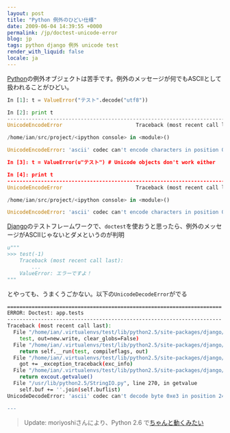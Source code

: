 ```yaml
---
layout: post
title: "Python 例外のひどい仕様"
date: 2009-06-04 14:39:55 +0000
permalink: /jp/doctest-unicode-error
blog: jp
tags: python django 例外 unicode test
render_with_liquid: false
locale: ja
---
```


[Python](http://www.python.org/)の例外オブジェクトは苦手です。例外のメッセージが何でもASCIIとして扱われることがひどい。

```python
In [1]: t = ValueError("テスト".decode("utf8"))

In [2]: print t
---------------------------------------------------------------------------
UnicodeEncodeError                        Traceback (most recent call last)

/home/ian/src/project/<ipython console> in <module>()

UnicodeEncodeError: 'ascii' codec can't encode characters in position 0-2: ordinal not in range(128)

In [3]: t = ValueError(u"テスト") # Unicode objects don't work either

In [4]: print t
---------------------------------------------------------------------------
UnicodeEncodeError                        Traceback (most recent call last)

/home/ian/src/project/<ipython console> in <module>()

UnicodeEncodeError: 'ascii' codec can't encode characters in position 0-2: ordinal not in range(128)
```

[Django](http://www.djangoproject.com/)のテストフレームワークで、`doctest`を使おうと思ったら、例外のメッセージがASCIIじゃないとダメというのが判明

```python
u"""
>>> test(-1)
    Traceback (most recent call last):
        ...
    ValueError: エラーですよ！
"""
```

とやっても、うまくうごかない。以下の`UnicodeDecodeError`がでる

```bash
======================================================================
ERROR: Doctest: app.tests
----------------------------------------------------------------------
Traceback (most recent call last):
  File "/home/ian/.virtualenvs/test/lib/python2.5/site-packages/django/test/_doctest.py", line 2175, in runTest
    test, out=new.write, clear_globs=False)
  File "/home/ian/.virtualenvs/test/lib/python2.5/site-packages/django/test/_doctest.py", line 1403, in run
    return self.__run(test, compileflags, out)
  File "/home/ian/.virtualenvs/test/lib/python2.5/site-packages/django/test/_doctest.py", line 1291, in __run
    got += _exception_traceback(exc_info)
  File "/home/ian/.virtualenvs/test/lib/python2.5/site-packages/django/test/_doctest.py", line 269, in _exception_traceback
    return excout.getvalue()
  File "/usr/lib/python2.5/StringIO.py", line 270, in getvalue
    self.buf += ''.join(self.buflist)
UnicodeDecodeError: 'ascii' codec can't decode byte 0xe3 in position 24: ordinal not in range(128)

---
```

> Update: moriyoshiさんにより、Python 2.6 で[ちゃんと動くみたい](http://d.hatena.ne.jp/moriyoshi/20090604/1244092247)
